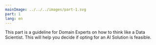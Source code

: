 ```yaml
---
mainImage: ../../../images/part-1.svg
part: 1
lang: en
---
```


<div class="intro">

This part is a guideline for Domain Experts on how to think like a Data Scientist. This will help you decide if opting for an AI Solution is feasible.


</div>
